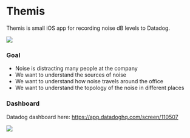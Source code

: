 # Themis
Themis is small iOS app for recording noise dB levels to Datadog.

![](https://cloudup.com/c5NobzqK4dY+)

### Goal
- Noise is distracting many people at the company
- We want to understand the sources of noise
- We want to understand how noise travels around the office
- We want to understand the topology of the noise in different places

### Dashboard
Datadog dashboard here: https://app.datadoghq.com/screen/110507

![](https://cloudup.com/chjOM9NLgmJ+)

